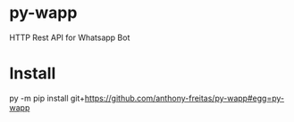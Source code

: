 # py-wapp
HTTP Rest API for Whatsapp Bot

# Install
py -m pip install git+https://github.com/anthony-freitas/py-wapp#egg=py-wapp
